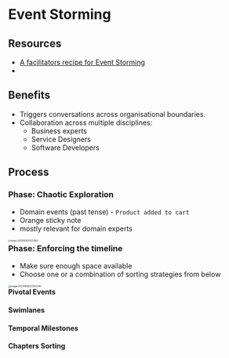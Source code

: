 # Event Storming

## Resources

- [A facilitators recipe for Event Storming](https://medium.com/@springdo/a-facilitators-recipe-for-event-storming-941dcb38db0d)
- 

## Benefits

- Triggers conversations across organisational boundaries.
- Collaboration across multiple disciplines:
  - Business experts
  - Service Designers
  - Software Developers

## Process

### Phase: Chaotic Exploration

- Domain events (past tense) - `Product added to cart`
- Orange sticky note
- mostly relevant for domain experts

<img src="/Users/chrispaynter/Library/Application Support/typora-user-images/image-20210928201257680.png" alt="image-20210928201257680" style="zoom:30%; float:left;" />

### Phase: Enforcing the timeline

- Make sure enough space available
- Choose one or a combination of sorting strategies from below

<img src="/Users/chrispaynter/Library/Application Support/typora-user-images/image-20210928201352340.png" alt="image-20210928201352340" style="zoom:33%; float:left;" />

#### Pivotal Events

#### Swimlanes

#### Temporal Milestones

#### Chapters Sorting

